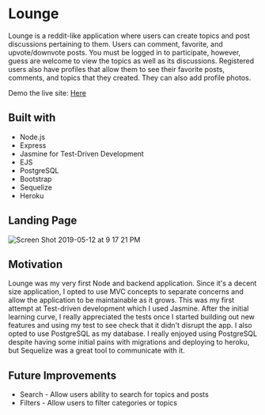 # Lounge

Lounge is a reddit-like application where users can create topics and post discussions pertaining to them. Users can comment,
favorite, and upvote/downvote posts. You must be logged in to participate, however, guess are welcome to view the topics as well
as its discussions. Registered users also have profiles that allow them to see their favorite posts, comments, and topics that 
they created. They can also add profile photos.

Demo the live site: [Here](https://ainzacruz-lounge.herokuapp.com/)

## Built with 

- Node.js
- Express 
- Jasmine for Test-Driven Development
- EJS 
- PostgreSQL
- Bootstrap
- Sequelize
- Heroku

## Landing Page
![Screen Shot 2019-05-12 at 9 17 21 PM](https://user-images.githubusercontent.com/35441687/57596057-7b8e9300-74fd-11e9-82dd-3a8642d4c354.png)

## Motivation
Lounge was my very first Node and backend application. Since it's a decent size application, I opted to use MVC concepts to separate concerns
and allow the application to be maintainable as it grows. This was my first attempt at Test-driven development which I used Jasmine.
After the initial learning curve, I really appreciated the tests once I started building out new features and using my test to see check that it didn't
disrupt the app. I also opted to use PostgreSQL as my database. I really enjoyed using PostgreSQL despite having some initial pains with migrations
and deploying to heroku, but Sequelize was a great tool to communicate with it. 

## Future Improvements

- Search - Allow users ability to search for topics and posts
- Filters - Allow users to filter categories or topics


